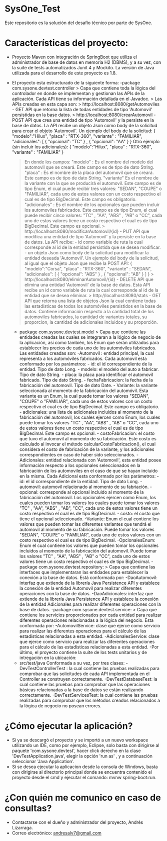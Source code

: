 # SysOne_Test
Este repositorio es la solución del desafío técnico por parte de SysOne.

# Características del proyecto:

- Proyecto Maven con integración de SpringBoot que utiliza el administrador de base de datos en memoria H2 (DBMS), y a su vez, con la suite de tests automatizados Junit 4 y Mockito. La versión de Java utilizada para el desarrollo de este proyecto es 1.8.
- El proyecto esta estructurado de la siguiente forma:
    -package com.sysone.devtest.controller 
           > Capa que contiene toda la lógica del controlador en donde se implementan y gestionan las APIs de la aplicación. Cada API tiene su información detallada en el Javadoc.
           > Las APIs creadas en esta capa son:
                  > http://localhost:8080/getAutomoviles - GET API que retorna la lista de todas entidades de tipo 'Automovil' persistidas en la base datos.
                  > http://localhost:8080/crearAutomovil - POST API que crea una entidad de tipo 'Automovil' y la persiste en la base de datos. La API recibe un objeto Json como body de la solicitud para crear el objeto 'Automovil'. 
                    Un ejemplo del body de la solicitud:
                          {
                          	"modelo":"Hilux",
                            "placa" : "RTX-360",
	                          "variante" : "FAMILIAR",
                            "adicionales": [
                          {
                              "opcional": "TC"
                          } ,
                          {
                              "opcional": "AA"
                          }
                          }
                          Otro ejemplo (sin incluir los adicionales):
                          {
                            	"modelo":"Hilux",
	                            "placa" : "RTX-360",
	                            "variante" : "FAMILIAR"
                          }

     >En donde los campos: 
            "modelo" : Es el nombre del modelo del automovil que se creará. Este campo es de tipo de dato String.
            "placa" : Es el nombre de la placa del automovil que se creará. Este campo es de tipo de dato String.
            "variante" Es el nombre de la variante con la que se producirá el automovil. Este campo es de tipo Enum, el cual puede recibir tres valores: "SEDAN", "COUPE" o "FAMILIAR", cada uno de estos valores con un costo respectivo el cual es de tipo BigDecimal. Este campo es obligatorio.
            "adicionales" : Es el nombre de los opcionales que pueden incluir los automoviles fabricados. Este campo es de tipo Enum, el cual puede recibir cinco valores: "TC" , "AA", "ABS" , "AB" o "CC", cada uno de estos valores tiene un costo respectivo el cual es de tipo BigDecimal. Este campo es opcional.
                  > http://localhost:8080/modificarAutomovil/{id} - PUT API que modifica una entidad de tipo 'Automovil' y la persiste en la base de datos. La API recibe: 
                  - id como variable de ruta la cual corresponde al id de la entidad persistida que se desea modificar.
                  - un objeto Json como body de la solicitud para modificar la entidad deseada 'Automovil'.
                  Un ejemplo del body de la solicitud, al igual que el objeto Json que recibe la POST API:
                         {
	                         "modelo":"Corsa",
	                         "placa" : "RTX-360",
	                         "variante" : "SEDAN",
                           "adicionales": [
                         {
                            "opcional": "ABS"
                          } ,
                           {
                             "opcional": "AB"
                           }
                         ]
                         }
                  > http://localhost:8080/eliminarAutomovil/{id} - DELETE API que elimina una entidad 'Automovil' de la base de datos. Esta API recibe un id como variable de ruta la cual corresponde al id de la entidad que se desea eliminar.
                  > http://localhost:8080/stats - GET API que retorna una lista de objetos Json la cual contiene todas las estadísticas de todos los automóviles persistidos en la base de datos. Contiene información respecto a la cantidad total de los automoviles fabricados, la cantidad de variantes totales, su proporcion, la cantidad de adicionales incluidos y su proporción.
    - package com.sysone.devtest.model
            > Capa que contiene las entidades creadas las cuales se integraran a la lógico de negocio de la aplicación, así como también, los Enum que serán utilizados para establecer los precios de cada uno de los automóviles fabricados. Las entidades creadas son:
              -Automovil : entidad principal, la cual representa a los automóviles fabricados. Cada automovil esta conformado por los parámetros: 
                   - id: el id correspondiente de la entidad. Tipo de dato Long.
                   - modelo: el modelo del auto a fabricar. Tipo de dato String.
                   - placa: la placa para identificar el automovil fabricado. Tipo de dato String.
                   - fechaFabricacion: la fecha de la fabricación del automovil. Tipo de dato Date.
                   - Variante: la variante seleccionada al momento de la fabricación del automóvil. Esta variante es un Enum, la cual puede tomar los valores "SEDAN", "COUPE" o "FAMILIAR", cada uno de estos valores con un costo respectivo el cual es de tipo BigDecimal. Este campo es obligatorio.
                   - adicionales: una lista de adicionales incluidos al momento de la fabricación del automovil, los cuales ejercen como Enum, los cuales puede tomar los valores "TC" , "AA", "ABS" , "AB" o "CC", cada uno de estos valores tiene un costo respectivo el cual es de tipo BigDecimal. Este campo es opcional.
                   - costoFabricacion: el costo que tuvo el automovil al momento de su fabricación. Este costo es calculado al invocar el método calcularCostoFabricacion(), el cual considera el costo de fabricación de la variante, y los adicionales correspondientes en caso de haber sido seleccionados.
              -Adicionales: entidad relacionada con 'Automovil', esta entidad posee información respecto a los opcionales seleccionados en la fabricación de los automoviles en el caso de que se hayan incluido en la misma. Cada Adicional esta conformado por los parámetros:
                   - id: el id correspondiente de la entidad. Tipo de dato Long.
                   - automovil: automovil relacionado al momento de su fabriación.
                   - opcional: corresponde al opcional incluido al momento de la fabricación del automovil. Los opcionales ejercen como Enum, los cuales pueden tomar los valores los cuales puede tomar los valores "TC" , "AA", "ABS" , "AB", "CC", cada uno de estos valores tiene un costo respectivo el cual es de tipo BigDecimal.
                   - costo: el costo que tiene el opcional seleccionado.
              -Variante: Enum el cual contiene los valores que pueden tomar las diferentes variantes que tendrá el automovil al momento de su fabricación. Puede tomar los valores "SEDAN", "COUPE" o "FAMILIAR", cada uno de estos valores con un costo respectivo el cual es de tipo BigDecimal.
              -OpcionalesEnum: Enum el cual contiene los valores que pueden tomar los opcionales incluidos al momento de la fabricación del automovil. Puede tomar los valores "TC" , "AA", "ABS" , "AB" o "CC", cada uno de estos valores tiene un costo respectivo el cual es de tipo BigDecimal.
    -package com.sysone.devtest.repository:
            > Capa que contiene las interfaces que implementaran las entidades para establecer la conexión a la base de datos. Está conformada por:
                    -DaoAutomovil: interfaz que extiende de la librería Java Persistence API y establece la conexión de la entidad Automovil para realizar diferentes operaciones con la base de datos.
                    -DaoAdicionales: interfaz que extiende de la librería Java Persistence API y establece la conexión de la entidad Adicionales para realizar diferentes operaciones con la base de datos.
    -package com.sysone.devtest.service:
            > Capa que contiene los servicios proporcionados por cada entidad para realizar diferentes operaciones relacionadas a la lógica del negocio. Esta conformada por:
                    -AutomovilService: clase que ejerce como servicio para realizar las diferentes operaciones para el cálculo de las estadísticas relacionadas a esta entidad.
                    -AdicionalesService: clase que ejerce como servicio para realizar las diferentes operaciones para el cálculo de las estadísticas relacionadas a esta entidad.
-Por último, el proyecto contiene la suite de los tests unitarios y de intregación en la ubicación:
    - src/test/java 
   Conformada a su vez, por tres clases: 
         -DevTestControllerTest : la cual contiene las pruebas realizadas para comprobar que las solicitudes de cada API implementada en el Controller se construyen correctamente.
         -DevTestDatabaseTest: la cual contiene las pruebas para comprobar que las operaciones básicas relacionadas a la base de datos se están realizando correctamente. 
         -DevTestServicesTest: la cual contiene las pruebas realizadas para comprobar que los métodos creados relacionados a la lógica de negocio no posean errores.
         
# ¿Cómo ejecutar la aplicación?

- Si ya se descargó el proyecto y se importó a un nuevo workspace utilizando un IDE, como por ejemplo, Eclipse, solo basta con dirigirse al paquete 'com.sysone.devtest', hacer click derecho en la clase 'DevTestApplication.java', elegir la opción 'run as' , y a continuación seleccionar 'Java Application'.
- Si se desea ejecutar la aplicacion desde la consola de Windows, basta con dirigirse al directorio principal donde se encuentra contenido el proyecto desde el cmd y ejecutar el comando: mvnw spring-boot:run. 

# ¿Con quién me comunico en caso de consultas?

- Contactarse con el dueño y administrador del proyecto, Andrés Lizarraga.
- Correo electrónico: andresalv7@gmail.com
